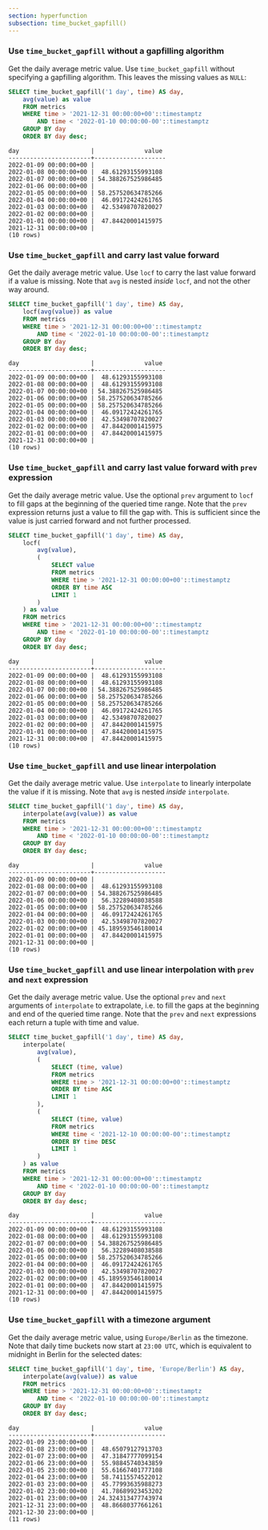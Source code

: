 ```yaml
---
section: hyperfunction
subsection: time_bucket_gapfill()
---
```


### Use `time_bucket_gapfill` without a gapfilling algorithm

Get the daily average metric value. Use `time_bucket_gapfill` without specifying
a gapfilling algorithm. This leaves the missing values as `NULL`:

```sql
SELECT time_bucket_gapfill('1 day', time) AS day,
    avg(value) as value
    FROM metrics
    WHERE time > '2021-12-31 00:00:00+00'::timestamptz
        AND time < '2022-01-10 00:00:00-00'::timestamptz
    GROUP BY day
    ORDER BY day desc;
```

```text
day                    |              value
-----------------------+--------------------
2022-01-09 00:00:00+00 |                   
2022-01-08 00:00:00+00 |  48.61293155993108
2022-01-07 00:00:00+00 | 54.388267525986485
2022-01-06 00:00:00+00 |                   
2022-01-05 00:00:00+00 | 58.257520634785266
2022-01-04 00:00:00+00 |  46.09172424261765
2022-01-03 00:00:00+00 |  42.53498707820027
2022-01-02 00:00:00+00 |                   
2022-01-01 00:00:00+00 |  47.84420001415975
2021-12-31 00:00:00+00 |                   
(10 rows)
```

### Use `time_bucket_gapfill` and carry last value forward

Get the daily average metric value. Use `locf` to carry the last value forward
if a value is missing. Note that `avg` is nested _inside_ `locf`, and not the
other way around.

```sql
SELECT time_bucket_gapfill('1 day', time) AS day,
    locf(avg(value)) as value
    FROM metrics
    WHERE time > '2021-12-31 00:00:00+00'::timestamptz
        AND time < '2022-01-10 00:00:00-00'::timestamptz
    GROUP BY day
    ORDER BY day desc;
```

```text
day                    |              value
-----------------------+--------------------
2022-01-09 00:00:00+00 |  48.61293155993108
2022-01-08 00:00:00+00 |  48.61293155993108
2022-01-07 00:00:00+00 | 54.388267525986485
2022-01-06 00:00:00+00 | 58.257520634785266
2022-01-05 00:00:00+00 | 58.257520634785266
2022-01-04 00:00:00+00 |  46.09172424261765
2022-01-03 00:00:00+00 |  42.53498707820027
2022-01-02 00:00:00+00 |  47.84420001415975
2022-01-01 00:00:00+00 |  47.84420001415975
2021-12-31 00:00:00+00 |                   
(10 rows)

```

### Use `time_bucket_gapfill` and carry last value forward with `prev` expression

Get the daily average metric value. Use the optional `prev` argument to `locf`
to fill gaps at the beginning of the queried time range. Note that the
`prev` expression returns just a value to fill the gap with. This is sufficient since the value is just carried forward and not further processed.

```sql
SELECT time_bucket_gapfill('1 day', time) AS day,
    locf(
        avg(value),
        (
            SELECT value
            FROM metrics
            WHERE time > '2021-12-31 00:00:00+00'::timestamptz
            ORDER BY time ASC
            LIMIT 1
        )
    ) as value
    FROM metrics
    WHERE time > '2021-12-31 00:00:00+00'::timestamptz
        AND time < '2022-01-10 00:00:00-00'::timestamptz
    GROUP BY day
    ORDER BY day desc;
```

```text
day                    |              value
-----------------------+--------------------
2022-01-09 00:00:00+00 |  48.61293155993108
2022-01-08 00:00:00+00 |  48.61293155993108
2022-01-07 00:00:00+00 | 54.388267525986485
2022-01-06 00:00:00+00 | 58.257520634785266
2022-01-05 00:00:00+00 | 58.257520634785266
2022-01-04 00:00:00+00 |  46.09172424261765
2022-01-03 00:00:00+00 |  42.53498707820027
2022-01-02 00:00:00+00 |  47.84420001415975
2022-01-01 00:00:00+00 |  47.84420001415975
2021-12-31 00:00:00+00 |  47.84420001415975
(10 rows)

```

### Use `time_bucket_gapfill` and use linear interpolation

Get the daily average metric value. Use `interpolate` to linearly interpolate
the value if it is missing. Note that `avg` is nested _inside_ `interpolate`.

```sql
SELECT time_bucket_gapfill('1 day', time) AS day,
    interpolate(avg(value)) as value
    FROM metrics
    WHERE time > '2021-12-31 00:00:00+00'::timestamptz
        AND time < '2022-01-10 00:00:00-00'::timestamptz
    GROUP BY day
    ORDER BY day desc;
```

```text
day                    |              value
-----------------------+--------------------
2022-01-09 00:00:00+00 |                   
2022-01-08 00:00:00+00 |  48.61293155993108
2022-01-07 00:00:00+00 | 54.388267525986485
2022-01-06 00:00:00+00 |  56.32289408038588
2022-01-05 00:00:00+00 | 58.257520634785266
2022-01-04 00:00:00+00 |  46.09172424261765
2022-01-03 00:00:00+00 |  42.53498707820027
2022-01-02 00:00:00+00 | 45.189593546180014
2022-01-01 00:00:00+00 |  47.84420001415975
2021-12-31 00:00:00+00 |                   
(10 rows)
 ```

### Use `time_bucket_gapfill` and use linear interpolation with `prev` and `next` expression

Get the daily average metric value. Use the optional `prev` and `next`
arguments of `interpolate` to extrapolate, i.e. to fill the gaps at the
beginning and end of the queried time range. Note that the `prev` and
`next` expressions each return a tuple with time and value.

```sql
SELECT time_bucket_gapfill('1 day', time) AS day,
    interpolate(
        avg(value),
        (
            SELECT (time, value)
            FROM metrics
            WHERE time > '2021-12-31 00:00:00+00'::timestamptz
            ORDER BY time ASC
            LIMIT 1
        ),
        (
            SELECT (time, value)
            FROM metrics
            WHERE time < '2021-12-10 00:00:00-00'::timestamptz
            ORDER BY time DESC
            LIMIT 1
        )
    ) as value
    FROM metrics
    WHERE time > '2021-12-31 00:00:00+00'::timestamptz
        AND time < '2022-01-10 00:00:00-00'::timestamptz
    GROUP BY day
    ORDER BY day desc;
```

```text
day                    |              value
-----------------------+--------------------
2022-01-09 00:00:00+00 |  48.61293155993108
2022-01-08 00:00:00+00 |  48.61293155993108
2022-01-07 00:00:00+00 | 54.388267525986485
2022-01-06 00:00:00+00 |  56.32289408038588
2022-01-05 00:00:00+00 | 58.257520634785266
2022-01-04 00:00:00+00 |  46.09172424261765
2022-01-03 00:00:00+00 |  42.53498707820027
2022-01-02 00:00:00+00 | 45.189593546180014
2022-01-01 00:00:00+00 |  47.84420001415975
2021-12-31 00:00:00+00 |  47.84420001415975
(10 rows)
 ```

### Use `time_bucket_gapfill` with a timezone argument

Get the daily average metric value, using `Europe/Berlin` as the timezone. Note
that daily time buckets now start at `23:00 UTC`, which is equivalent to
midnight in Berlin for the selected dates:

```sql
SELECT time_bucket_gapfill('1 day', time, 'Europe/Berlin') AS day,
    interpolate(avg(value)) as value
    FROM metrics
    WHERE time > '2021-12-31 00:00:00+00'::timestamptz
        AND time < '2022-01-10 00:00:00-00'::timestamptz
    GROUP BY day
    ORDER BY day desc;
```

```text
day                    |              value
-----------------------+--------------------
2022-01-09 23:00:00+00 |                   
2022-01-08 23:00:00+00 |  48.65079127913703
2022-01-07 23:00:00+00 |  47.31847777099154
2022-01-06 23:00:00+00 |  55.98845740343859
2022-01-05 23:00:00+00 |  55.61667401777108
2022-01-04 23:00:00+00 |  58.74115574522012
2022-01-03 23:00:00+00 |  45.77993635988273
2022-01-02 23:00:00+00 |  41.78689923453202
2022-01-01 23:00:00+00 | 24.324313477743974
2021-12-31 23:00:00+00 |  48.86680377661261
2021-12-30 23:00:00+00 |                   
(11 rows)
```
